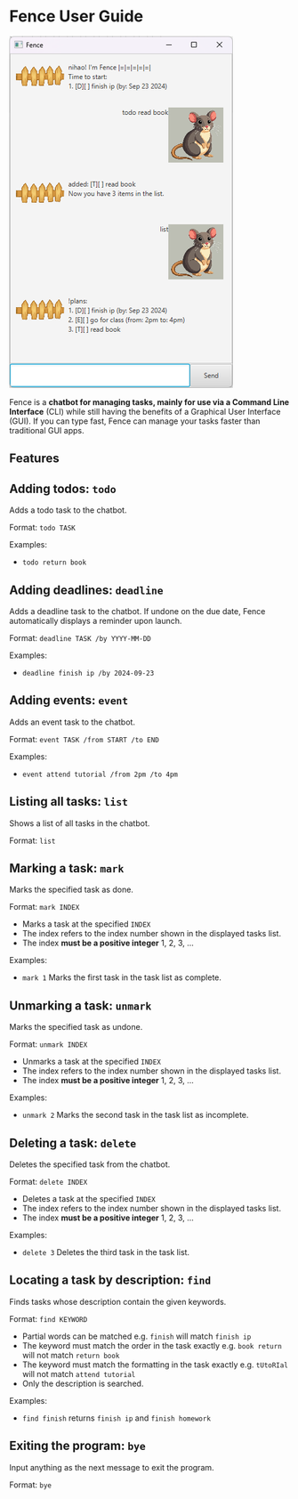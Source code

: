 # Fence User Guide

![Screenshot of the Fence chatbot in use.](Ui.png)

Fence is a **chatbot for managing tasks, mainly for use via a Command Line Interface** (CLI) while still having the
benefits of a Graphical User Interface (GUI). If you can type fast, Fence can manage your tasks faster than traditional
GUI apps.

## Features

## Adding todos: `todo`

Adds a todo task to the chatbot.

Format: `todo TASK`

Examples: 
- `todo return book`

## Adding deadlines: `deadline`

Adds a deadline task to the chatbot. If undone on the due date, Fence automatically displays a reminder upon launch.

Format: `deadline TASK /by YYYY-MM-DD`

Examples: 
- `deadline finish ip /by 2024-09-23`

## Adding events: `event`

Adds an event task to the chatbot.

Format: `event TASK /from START /to END`

Examples: 
- `event attend tutorial /from 2pm /to 4pm`

## Listing all tasks: `list`

Shows a list of all tasks in the chatbot.

Format: `list`

## Marking a task: `mark`

Marks the specified task as done.

Format: `mark INDEX`
- Marks a task at the specified `INDEX`
- The index refers to the index number shown in the displayed tasks list.
- The index **must be a positive integer** 1, 2, 3, ...

Examples: 
- `mark 1` Marks the first task in the task list as complete.

## Unmarking a task: `unmark`

Marks the specified task as undone.

Format: `unmark INDEX`
- Unmarks a task at the specified `INDEX`
- The index refers to the index number shown in the displayed tasks list.
- The index **must be a positive integer** 1, 2, 3, ...

Examples: 
- `unmark 2` Marks the second task in the task list as incomplete.

## Deleting a task: `delete`

Deletes the specified task from the chatbot.

Format: `delete INDEX`
- Deletes a task at the specified `INDEX`
- The index refers to the index number shown in the displayed tasks list.
- The index **must be a positive integer** 1, 2, 3, ...

Examples: 
- `delete 3` Deletes the third task in the task list. 

## Locating a task by description: `find`

Finds tasks whose description contain the given keywords.

Format: `find KEYWORD`
- Partial words can be matched e.g. `finish` will match `finish ip`
- The keyword must match the order in the task exactly e.g. `book return` will not match `return book`
- The keyword must match the formatting in the task exactly e.g. `tUtoRIal` will not match `attend tutorial`
- Only the description is searched.

Examples: 
- `find finish` returns `finish ip` and `finish homework`

## Exiting the program: `bye`

Input anything as the next message to exit the program.

Format: `bye`
